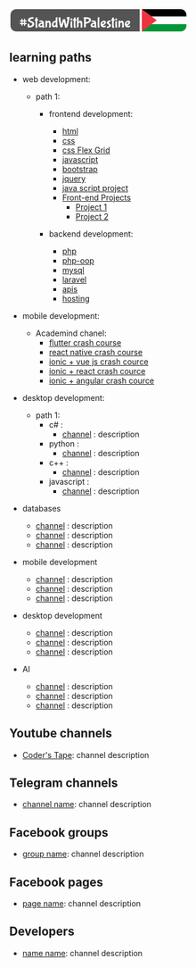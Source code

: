 [![StandWithPalestineBadgeBordered](https://raw.githubusercontent.com/saedyousef/StandWithPalestine/main/badges/flat/bordered/StandWithPalestine.svg)](https://techforpalestine.org/learn-more)

## learning paths

- web development:

  - path 1:

    - frontend development:

      - [html](https://www.youtube.com/watch?v=pQN-pnXPaVg)
      - [css](https://www.youtube.com/watch?v=1Rs2ND1ryYc)
      - [css Flex Grid](https://www.youtube.com/watch?v=ieTHC78giGQ)
      - [javascript](https://youtu.be/PkZNo7MFNFg)
      - [bootstrap](https://www.youtube.com/watch?v=-qfEOE4vtxE)
      - [jquery](https://youtube.com/playlist?list=PLWKjhJtqVAbkyK9woUZUtunToLtNGoQHB)
      - [java script project](https://youtu.be/3PHXvlpOkf4)
      - [Front-end Projects]()
        - [Project 1](https://www.youtube.com/watch?v=p0bGHP-PXD4)
        - [Project 2](https://www.youtube.com/watch?v=5RIFrZEjURA)

    - backend development:
      - [php](https://youtube.com/playlist?list=PLr3d3QYzkw2xabQRUpcZ_IBk9W50M9pe-)
      - [php-oop]()
      - [mysql]()
      - [laravel](https://www.youtube.com/watch?v=376vZ1wNYPA)
      - [apis]()
      - [hosting]()

- mobile development:

  - Academind chanel:
    - [flutter crash course](https://www.youtube.com/watch?v=x0uinJvhNxI)
    - [react native crash course](https://www.youtube.com/watch?v=qSRrxpdMpVc)
    - [ionic + vue js crash cource](https://www.youtube.com/watch?v=mQ4zmFy4d7Y)
    - [ionic + react crash cource](https://www.youtube.com/watch?v=_03VKmdrxV8)
    - [ionic + angular crash cource](https://www.youtube.com/watch?v=r2ga-iXS5i4)

- desktop development:

  - path 1:
    - c# :
      - [channel]() : description
    - python :
      - [channel]() : description
    - c++ :
      - [channel]() : description
    - javascript :
      - [channel]() : description

- databases

  - [channel]() : description
  - [channel]() : description
  - [channel]() : description

- mobile development

  - [channel]() : description
  - [channel]() : description
  - [channel]() : description

- desktop development

  - [channel]() : description
  - [channel]() : description
  - [channel]() : description

- AI
  - [channel]() : description
  - [channel]() : description
  - [channel]() : description

## Youtube channels

- [Coder's Tape](https://www.youtube.com/channel/UCQI-Ym2rLZx52vEoqlPQMdg): channel description

## Telegram channels

- [channel name](): channel description

## Facebook groups

- [group name](): channel description

## Facebook pages

- [page name](): channel description

## Developers

- [name name](): channel description
